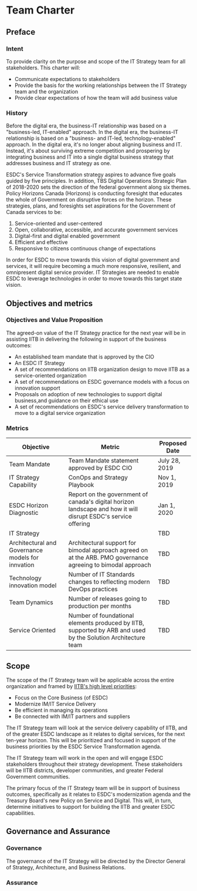 # Team Charter
## Preface
### Intent
To provide clarity on the purpose and scope of the IT Strategy team for all stakeholders. This charter will:
- Communicate expectations to stakeholders
- Provide the basis for the working relationships between the IT Strategy team and the organization
- Provide clear expectations of how the team will add business value

### History
Before the digital era, the business-IT relationship was based on a "business-led, IT-enabled" approach. In the digital era, 
the business-IT relationship is based on a "business- and IT-led, technology-enabled" approach. 
In the digital era, it's no longer about aligning business and IT. Instead, it's about surviving extreme 
competition and prospering by integrating business and IT into a single digital business strategy that 
addresses business and IT strategy as one.

ESDC's Service Transformation strategy aspires to advance five goals guided by five principles. In addition, 
TBS Digital Operations Strategic Plan of 2018-2020 sets the direction of the federal government along six themes. 
Policy Horizons Canada (Horizons) is conducting foresight that educates the whole of Government  on disruptive forces on 
the horizon. These strategies, plans, and foresights set aspirations for the Government of Canada services to be:

1. Service-oriented and user-centered
2. Open, collaborative, accessible, and accurate government services
3. Digital-first and digital enabled government
4. Efficient and effective
5. Responsive to citizens continuous change of expectations

In order for ESDC to move towards this vision of digital government and services, it will require becoming a much more 
responsive, resilient, and omnipresent digital service provider. IT Strategies are needed to enable ESDC to leverage 
technologies in order to move towards this target state vision. 

## Objectives and metrics
### Objectives and Value Proposition
The agreed-on value of the IT Strategy practice for the next year will be in assisting IITB in delivering the following in support of the business outcomes: 

- An established team mandate that is approved by the CIO
- An ESDC IT Strategy
- A set of recommendations on IITB organization design to move IITB as a service-oriented organization
- A set of recommendations on ESDC governance models with a focus on innovation support
- Proposals on adoption of new technologies to support digital business,and guidance on their ethical use
- A set of recommendations on ESDC's service delivery transformation to move to a digital service organization

### Metrics
| Objective | Metric | Proposed Date |
|---|---|---|
|Team Mandate|Team Mandate statement approved by ESDC CIO|July 28, 2019|
|IT Strategy Capability|ConOps and Strategy Playbook|Nov 1, 2019|
|ESDC Horizon Diagnostic|Report on the government of canada's digital horizon landscape and how it will disrupt ESDC's service offering|Jan 1, 2020|
|IT Strategy||TBD|
|Architectural and Governance models for innvation|Architectural support for bimodal approach agreed on at the ARB. PMO governance agreeing to bimodal approach|TBD|
|Technology innovation model|Number of IT Standards changes to reflecting modern DevOps practices|TBD|
|Team Dynamics|Number of releases going to production per months|TBD|
|Service Oriented|Number of foundational elements produced by IITB, supported by ARB and used by the Solution Architecture team|TBD|

## Scope
The scope of the IT Strategy team will be applicable across the entire organization and framed by 
[IITB's high level priorities](http://esdc.prv/en/iitb/corporate/Who_We_Are/Plans_and_Priorities/index.shtml):
- Focus on the Core Business (of ESDC)
- Modernize IM/IT Service Delivery
- Be efficient in managing its operations
- Be connected with IM/IT partners and suppliers

The IT Strategy team will look at the service delivery capability of IITB, and of the greater ESDC landscape as it relates to digital services, for the next ten-year horizon. This will be prioritized  and focused in support of the business priorities by the ESDC Service Transformation agenda.

The IT Strategy team will work in the open and will engage ESDC stakeholders throughout their strategy development. These stakeholders will be IITB districts, developer communities, and greater Federal Government communities.

The primary focus of the IT Strategy team will be in support of business outcomes, specifically as it relates to ESDC's modernization agenda and the Treasury Board's new Policy on Service and Digital. This will, in turn, determine initiatives to support for building the IITB and greater ESDC capabilities.


## Governance and Assurance
### Governance
The governance of the IT Strategy will be directed by the Director General of Strategy, Architecture, and Business Relations. 

### Assurance

